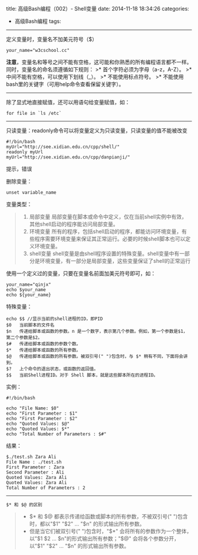title: 高级Bash编程（002）- Shell变量
date: 2014-11-18 18:34:26
categories:
- 高级Bash编程
tags:
---
定义变量时，变量名不加美元符号（$）
```
your_name="w3cschool.cc"
```
**注意**，变量名和等号之间不能有空格，这可能和你熟悉的所有编程语言都不一样。同时，变量名的命名须遵循如下规则：
	>* 首个字符必须为字母（a-z，A-Z）。
	>* 中间不能有空格，可以使用下划线（_）。
	>* 不能使用标点符号。
	>* 不能使用bash里的关键字（可用help命令查看保留关键字）。

---
<!--more-->
除了显式地直接赋值，还可以用语句给变量赋值，如：
```
for file in `ls /etc`
```

---

只读变量：readonly命令可以将变量定义为只读变量，只读变量的值不能被改变
```
#!/bin/bash
myUrl="http://see.xidian.edu.cn/cpp/shell/"
readonly myUrl
myUrl="http://see.xidian.edu.cn/cpp/danpianji/"
```
提示，错误

删除变量：
```
unset variable_name
```

变量类型：
> 1. 局部变量
    局部变量在脚本或命令中定义，仅在当前shell实例中有效，其他shell启动的程序能访问局部变量。
> 2. 环境变量
	所有的程序，包括shell启动的程序，都能访问环境变量，有些程序需要环境变量来保证其正常运行。必要的时候shell脚本也可以定义环境变量。
> 3. shell变量
	shell变量是由shell程序设置的特殊变量。shell变量中有一部分是环境变量，有一部分是局部变量，这些变量保证了shell的正常运行

使用一个定义过的变量，只要在变量名前面加美元符号即可，如：
```
your_name="qinjx"
echo $your_name
echo ${your_name}
```

特殊变量：

```
echo $$	//显示当前的shell进程的ID，即PID
$0	 当前脚本的文件名
$n	 传递给脚本或函数的参数。n 是一个数字，表示第几个参数。例如，第一个参数是$1，第二个参数是$2。
$#	 传递给脚本或函数的参数个数。
$*	 传递给脚本或函数的所有参数。
$@	 传递给脚本或函数的所有参数。被双引号(" ")包含时，与 $* 稍有不同，下面将会讲到。
$?	 上个命令的退出状态，或函数的返回值。
$$	 当前Shell进程ID。对于 Shell 脚本，就是这些脚本所在的进程ID。
```
实例：
```
#!/bin/bash

echo "File Name: $0"
echo "First Parameter : $1"
echo "First Parameter : $2"
echo "Quoted Values: $@"
echo "Quoted Values: $*"
echo "Total Number of Parameters : $#"
```
结果：
```
$./test.sh Zara Ali
File Name : ./test.sh
First Parameter : Zara
Second Parameter : Ali
Quoted Values: Zara Ali
Quoted Values: Zara Ali
Total Number of Parameters : 2
```

---

`$* 和 $@ 的区别`
> + \$* 和 \$@ 都表示传递给函数或脚本的所有参数，不被双引号(" ")包含时，都以"\$1" "\$2" … "\$n" 的形式输出所有参数。
> + 但是当它们被双引号(" ")包含时，"\$*" 会将所有的参数作为一个整体，以"\$1 \$2 … \$n"的形式输出所有参数；"\$@" 会将各个参数分开，以"\$1" "\$2" … "\$n" 的形式输出所有参数。

